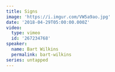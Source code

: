 ```yaml
---
title: Signs
image: 'https://i.imgur.com/VW5a9ao.jpg'
date: '2018-04-29T05:00:00.000Z'
video:
  type: vimeo
  id: '267234768'
speaker:
  name: Bart Wilkins
  permalink: bart-wilkins
series: untapped
---
```


